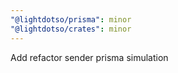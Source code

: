 ```yaml
---
"@lightdotso/prisma": minor
"@lightdotso/crates": minor
---
```


Add refactor sender prisma simulation
